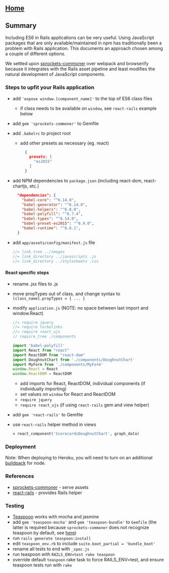 ## [Home](../README.md)

## Summary

Including ES6 in Rails applications can be very useful. Using JavaScript packages that are only available/maintained in npm has traditionally been a problem with Rails application. This documents an approach chosen among a couple of different options.

We settled upon [sprockets-commoner](https://github.com/Shopify/sprockets-commoner) over webpack and browserify because it integrates with the Rails asset pipeline and least modifies the natural development of JavaScript components.

### Steps to upfit your Rails application

* add `'expose window.[component_name]'` to the top of ES6 class files
  * if class needs to be available on `window`, see `react-rails`
    example below
* add `gem 'sprockets-commoner'` to Gemfile
* add `.babelrc` to project root
  * add other presets as necessary (eg. react)

    ```json
      {
        presets: [
          "es2015"
        ]
      }
    ```

* add NPM dependencies to `package.json` (including react-dom, react-chartjs, etc.)

  ```json
    "dependencies": {
      "babel-core": "^6.14.0",
      "babel-generator": "^6.14.0",
      "babel-helpers": "^6.8.0",
      "babel-polyfill": "^6.7.4",
      "babel-types": "^6.14.0",
      "babel-preset-es2015": "^6.9.0",
      "babel-runtime": "^6.6.1",
    }
  ```

* add `app/assets/config/manifest.js` file

  ```js
  //= link_tree ../images
  //= link_directory ../javascripts .js
  //= link_directory ../stylesheets .css
  ```

#### React specific steps

* rename .jsx files to .js
* move propTypes out of class, and change syntax to `[class_name].propTypes = { ... }`
* modify `application.js` (NOTE: no space between last import and window.React)

  ```js
  //= require jquery
  //= require turbolinks
  //= require react_ujs
  // require_tree ./components

  import 'babel-polyfill'
  import React from "react"
  import ReactDOM from "react-dom"
  import DoughnutChart from './components/DoughnutChart'
  import MyForm from './components/MyForm'
  window.React = React
  window.ReactDOM = ReactDOM
  ```

  * add imports for React, ReactDOM, individual components (if individually importing)
  * set values on `window` for React and ReactDOM
  * `require jquery`
  * `require react_ujs` (if using `react-rails` gem and view helper)
* add `gem 'react-rails'` to Gemfile
* use `react-rails` helper method in views

  ```ruby
  = react_component('ScorecardsDoughnutChart', graph_data)
  ```

### Deployment

Note: When deploying to Heroku, you will need to turn on an additional [buildpack](https://devcenter.heroku.com/articles/buildpacks#using-multiple-buildpacks) for node.

### References

* [sprockets-commoner](https://github.com/Shopify/sprockets-commoner) - serve assets
* [react-rails](https://github.com/reactjs/react-rails) - provides Rails helper

### Testing

* [Teaspoon](https://github.com/jejacks0n/teaspoon) works with mocha and jasmine
* add `gem 'teaspoon-mocha'` and `gem 'teaspoon-bundle'` to `Gemfile` (the latter is required because `sprockets-commoner` does not recognize teaspoon by default, see [here](https://github.com/Shopify/sprockets-commoner))
* run `rails generate teaspoon:install`
* edit `teaspoon_env.rb` to include `suite.boot_partial = 'bundle_boot'`
* rename all tests to end with `_spec.js`
* run teaspoon with `RAILS_ENV=test rake teaspoon`
* override default `teaspoon` rake task to force RAILS_ENV=test, and ensure teaspoon tests run with `rake`
